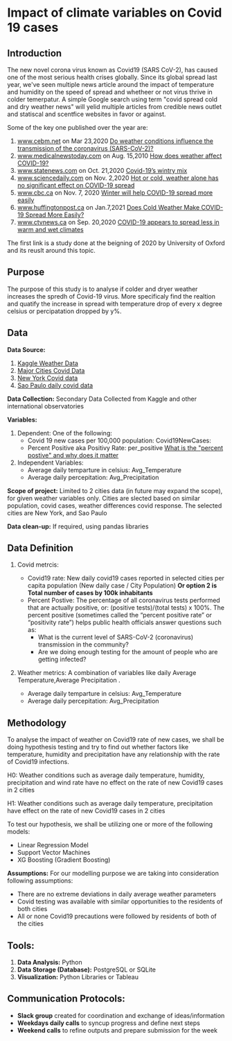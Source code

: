 # Impact of climate variables on Covid 19 cases
## Introduction 

The new novel corona virus known as Covid19 (SARS CoV-2), has caused one of the most serious health crises globally. Since its global spread last year, we've seen multiple news article around the impact of temperature and humidity on the speed of spread and whetheer or not virus thrive in colder temerpatur.
A simple Google search using term "covid spread cold and dry weather news" will yelid multiple articles from credible news outlet and statiscal and scentfice websites in favor or against. 

Some of the key one published over the year are:
1.  www.cebm.net on Mar 23,2020 [Do weather conditions influence the transmission of the coronavirus (SARS-CoV-2)?](https://www.cebm.net/covid-19/do-weather-conditions-influence-the-transmission-of-the-coronavirus-sars-cov-2/)
2.  www.medicalnewstoday.com on Aug. 15,2010 [How does weather affect COVID-19?](https://www.medicalnewstoday.com/articles/how-does-weather-affect-covid-19)
3.  www.statenews.com on Oct. 21,2020 [Covid-19’s wintry mix](https://www.statnews.com/2020/10/21/covid19-winter-dry-indoor-air-helps-coronavirus-spread/)
4. www.sciencedaily.com on Nov. 2,2020 [Hot or cold, weather alone has no significant effect on COVID-19 spread](https://www.sciencedaily.com/releases/2020/11/201102155409.htm)
5.  www.cbc.ca on Nov. 7, 2020 [Winter will help COVID-19 spread more easily](https://www.cbc.ca/news/canada/manitoba/covid-19-winter-tips-1.5788154)
6. www.huffingtonpost.ca on Jan.7,2021 [Does Cold Weather Make COVID-19 Spread More Easily?](https://www.huffingtonpost.ca/entry/cold-weather-spread-covid-explainer_ca_5ff78146c5b612d958ea6d29)
7.  www.ctvnews.ca on Sep. 20,2020 [COVID-19 appears to spread less in warm and wet climates](https://www.statnews.com/2020/10/21/covid19-winter-dry-indoor-air-helps-coronavirus-spread/)

The first link is a study done at the beigning of 2020 by University of Oxford and its reuslt around this topic.

## Purpose

The purpose of this study is to analyse if colder and dryer weather increases the spredh of Covid-19 virus. More specificaly find the realtion and quatify the increase in spread with temperature drop of every x degree celsius or percipatation dropped by y%.

## Data

**Data Source:**  

1.  [Kaggle Weather Data]( https://www.kaggle.com/sudalairajkumar/daily-temperature-of-major-cities)
2.  [Major Cities Covid Data]( https://saludata.saludcapital.gov.co/osb/index.php/datos-de-salud/enfermedades-trasmisibles/covid19/)
3.  [New York Covid data](https://github.com/nychealth/coronavirus-data)
4.  [Sao Paulo daily covid data](https://github.com/wcota/covid19br/blob/master/DESCRIPTION.en.md)

**Data Collection:** Secondary Data Collected from Kaggle and other international observatories

**Variables:** 
1.  Dependent: One of the following:
    -   Covid 19 new cases per 100,000 population: Covid19NewCases:
    -   Percent Positive aka Positivy Rate: per_positive [What is the "percent postive" and why does it matter](https://www.jhsph.edu/covid-19/articles/covid-19-testing-understanding-the-percent-positive.html#:~:text=The%20percent%20positive%20is%20exactly,total%20tests%20x%20100%25.)
2.  Independent Variables: 
    - Average daily temparture in celsius: Avg_Temperature
    - Average daily percepitation: Avg_Precipitation 
 
**Scope of project:** Limited to 2 cities data (in future may expand the scope), for given weather variables only. Cities are slected based on similar population, covid cases, weather differences covid response. The selected cities are New York, and Sao Paulo

**Data clean-up:** If required, using pandas libraries 

## Data Definition

1. Covid metrcis:
    -   Covid19 rate: New daily covid19 cases reported in selected cities per capita population (New daily case / City Population) **Or option 2 is Total number of cases by 100k inhabitants**
    - Percent Postive: The percentage of all coronavirus tests performed that are actually positive, or: (positive tests)/(total tests) x 100%. The percent positive (sometimes called the “percent positive rate” or “positivity rate”) helps public health officials answer questions such as:
        -   What is the current level of SARS-CoV-2 (coronavirus) transmission in the community?
        -   Are we doing enough testing for the amount of people who are getting infected?

2.  Weather metrics: A combination of variables like daily Average Temperature,Average Precipitation .
    -   Average daily temparture in celsius: Avg_Temperature
    -   Average daily percepitation: Avg_Precipitation 


## Methodology

To analyse the impact of weather on Covid19 rate of new cases, we shall be doing hypothesis testing and try to find out whether factors like temperature, humidity and precipitation have any relationship with the rate of Covid19 infections.

H0: Weather conditions such as average daily temperature, humidity, precipitation and wind rate have no effect on the rate of new Covid19 cases in 2 cities

H1: Weather conditions such as average daily temperature,  precipitation have effect on the rate of new Covid19 cases in 2 cities

To test our hypothesis, we shall be utilizing one or more of the following models: 
-   Linear Regression Model
-   Support Vector Machines
-   XG Boosting (Gradient Boosting)

**Assumptions:** For our modelling purpose we are taking into consideration following assumptions:
-   There are no extreme deviations in daily average weather parameters
-   Covid testing was available with similar opportunities to the residents of both cities
-   All or none Covid19 precautions were followed by residents of both of the cities 



## Tools:
1.  **Data Analysis:** Python
2.  **Data Storage (Database):** PostgreSQL or SQLite
3.  **Visualization:** Python Libraries or Tableau

## Communication Protocols:
- **Slack group** created for coordination and exchange of ideas/information
- **Weekdays daily calls** to syncup progress and define next steps
- **Weekend calls** to refine outputs and prepare submission for the week
